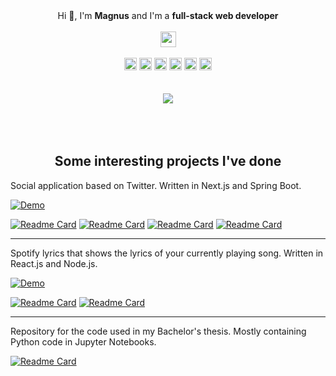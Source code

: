 <div align='center'" class="container">
  Hi 🫡, I'm <strong>Magnus</strong> and I'm a <strong>full-stack web developer</strong>
  <br /><br />
  <a href="https://www.linkedin.com/in/magnus-paal/"><img src="https://cdn-icons-png.flaticon.com/256/174/174857.png" width=25 height=25/></a>
  <br /><br />
  <div>
    <img src="https://img.shields.io/badge/Nest.js-E0234E?logo=nestjs" height=20/>
    <img src="https://img.shields.io/badge/TypeScript-3178C6?logo=typescript&logoColor=white" height=20/>
    <img src="https://img.shields.io/badge/React.js-61DAFB?logo=react&logoColor=white" height=20/>
    <img src="https://img.shields.io/badge/Next.js-000000?logo=nextdotjs&logoColor=white" height=20/>
    <img src="https://img.shields.io/badge/Vue.js-4FC08D?logo=vuedotjs&logoColor=white" height=20/>
    <img src="https://img.shields.io/badge/Spring%20Boot-6DB33F?logo=springboot&logoColor=white" height=20/>
  </div>
  <br /><br />
  <div>
    <img src="https://github-readme-stats.vercel.app/api/top-langs/?username=magnuspaal&layout=compact&hide=c++,CSS,HTML&langs_count=10&size_weight=0.2&count_weight=0.6">
  </div>
</div>
<div align="center">
  <br/><br/><br/>
  <h2>Some interesting projects I've done</h2>
</div>

Social application based on Twitter. Written in Next.js and Spring Boot.

[![Demo](https://img.shields.io/badge/Demo-00A676)](https://social.magnuspaal.com)

[![Readme Card](https://github-readme-stats.vercel.app/api/pin/?username=magnuspaal&repo=social-frontend)](https://github.com/magnuspaal/social-frontend)
[![Readme Card](https://github-readme-stats.vercel.app/api/pin/?username=magnuspaal&repo=social-backend)](https://github.com/magnuspaal/social-backend)
[![Readme Card](https://github-readme-stats.vercel.app/api/pin/?username=magnuspaal&repo=file-server)](https://github.com/magnuspaal/file-server)
[![Readme Card](https://github-readme-stats.vercel.app/api/pin/?username=magnuspaal&repo=auth-api)](https://github.com/magnuspaal/auth-api)

-------

Spotify lyrics that shows the lyrics of your currently playing song. Written in React.js and Node.js.

[![Demo](https://img.shields.io/badge/Demo-00A676)](https://spotify.magnuspaal.com)

[![Readme Card](https://github-readme-stats.vercel.app/api/pin/?username=magnuspaal&repo=spotify-lyrics-frontend)](https://github.com/magnuspaal/spotify-lyrics-frontend)
[![Readme Card](https://github-readme-stats.vercel.app/api/pin/?username=magnuspaal&repo=spotify-lyrics-backend)](https://github.com/magnuspaal/spotify-lyrics-backend)

----

Repository for the code used in my Bachelor's thesis. Mostly containing Python code in Jupyter Notebooks.

[![Readme Card](https://github-readme-stats.vercel.app/api/pin/?username=magnuspaal&repo=datapointloss)](https://github.com/magnuspaal/datapointloss)


